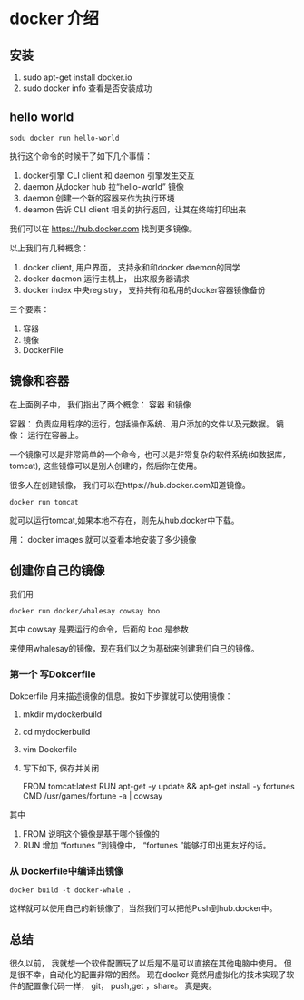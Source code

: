 
# docker 介绍

## 安装
1. sudo apt-get install docker.io
2. sudo docker info 查看是否安装成功

## hello world

	sodu docker run hello-world

执行这个命令的时候干了如下几个事情：

1. docker引擎 CLI client 和 daemon 引擎发生交互
2. daemon 从docker hub 拉“hello-world” 镜像
3. daemon 创建一个新的容器来作为执行环境
4. deamon 告诉 CLI client 相关的执行返回，让其在终端打印出来

我们可以在 https://hub.docker.com 找到更多镜像。

以上我们有几种概念：

1. docker client, 用户界面， 支持永和和docker daemon的同学
2. docker daemon 运行主机上， 出来服务器请求
3. docker index 中央registry， 支持共有和私用的docker容器镜像备份

三个要素：

1. 容器
2. 镜像
3. DockerFile

## 镜像和容器
在上面例子中， 我们指出了两个概念： 容器 和镜像

容器： 负责应用程序的运行，包括操作系统、用户添加的文件以及元数据。
镜像： 运行在容器上。

一个镜像可以是非常简单的一个命令，也可以是非常复杂的软件系统(如数据库，tomcat), 这些镜像可以是别人创建的，然后你在使用。

很多人在创建镜像， 我们可以在https://hub.docker.com知道镜像。

	docker run tomcat

就可以运行tomcat,如果本地不存在，则先从hub.docker中下载。

用： docker images  就可以查看本地安装了多少镜像

## 创建你自己的镜像

我们用

	docker run docker/whalesay cowsay boo

其中 cowsay 是要运行的命令，后面的 boo 是参数

来使用whalesay的镜像，现在我们以之为基础来创建我们自己的镜像。

### 第一个 写Dokcerfile
Dokcerfile 用来描述镜像的信息。按如下步骤就可以使用镜像：

1. mkdir mydockerbuild
2. cd mydockerbuild
3. vim Dockerfile 
4. 写下如下, 保存并关闭

	FROM tomcat:latest
	RUN apt-get -y update && apt-get install -y fortunes
	CMD /usr/games/fortune -a | cowsay

其中 

1. FROM 说明这个镜像是基于哪个镜像的
2. RUN 增加 “fortunes ”到镜像中， “fortunes ”能够打印出更友好的话。
### 从 Dockerfile中编译出镜像

	docker build -t docker-whale .

这样就可以使用自己的新镜像了，当然我们可以把他Push到hub.docker中。

## 总结
很久以前， 我就想一个软件配置玩了以后是不是可以直接在其他电脑中使用。 但是很不幸，自动化的配置非常的困然。  现在docker 竟然用虚拟化的技术实现了软件的配置像代码一样， git， push,get ，share。 真是爽。
